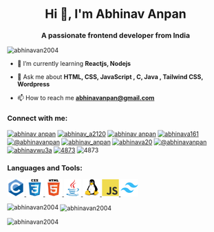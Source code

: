 <h1 align="center">Hi 👋, I'm Abhinav Anpan</h1>
<h3 align="center">A passionate frontend developer from India</h3>

<p align="left"> <img src="https://komarev.com/ghpvc/?username=abhinavan2004&label=Profile%20views&color=0e75b6&style=flat" alt="abhinavan2004" /> </p>

- 🌱 I’m currently learning **Reactjs, Nodejs**

- 💬 Ask me about **HTML, CSS, JavaScript , C, Java , Tailwind CSS, Wordpress**

- 📫 How to reach me **abhinavanpan@gmail.com**

<h3 align="left">Connect with me:</h3>
<p align="left">
<a href="https://linkedin.com/in/abhinav anpan" target="blank"><img align="center" src="https://raw.githubusercontent.com/rahuldkjain/github-profile-readme-generator/master/src/images/icons/Social/linked-in-alt.svg" alt="abhinav anpan" height="30" width="40" /></a>
<a href="https://instagram.com/abhinav_a2120" target="blank"><img align="center" src="https://raw.githubusercontent.com/rahuldkjain/github-profile-readme-generator/master/src/images/icons/Social/instagram.svg" alt="abhinav_a2120" height="30" width="40" /></a>
<a href="https://www.youtube.com/c/abhinav anpan" target="blank"><img align="center" src="https://raw.githubusercontent.com/rahuldkjain/github-profile-readme-generator/master/src/images/icons/Social/youtube.svg" alt="abhinav anpan" height="30" width="40" /></a>
<a href="https://www.codechef.com/users/abhinava161" target="blank"><img align="center" src="https://cdn.jsdelivr.net/npm/simple-icons@3.1.0/icons/codechef.svg" alt="abhinava161" height="30" width="40" /></a>
<a href="https://www.hackerrank.com/@abhinavanpan" target="blank"><img align="center" src="https://raw.githubusercontent.com/rahuldkjain/github-profile-readme-generator/master/src/images/icons/Social/hackerrank.svg" alt="@abhinavanpan" height="30" width="40" /></a>
<a href="https://codeforces.com/profile/abhinav_anpan" target="blank"><img align="center" src="https://raw.githubusercontent.com/rahuldkjain/github-profile-readme-generator/master/src/images/icons/Social/codeforces.svg" alt="abhinav_anpan" height="30" width="40" /></a>
<a href="https://www.leetcode.com/abhinava20" target="blank"><img align="center" src="https://raw.githubusercontent.com/rahuldkjain/github-profile-readme-generator/master/src/images/icons/Social/leet-code.svg" alt="abhinava20" height="30" width="40" /></a>
<a href="https://www.hackerearth.com/@abhinavanpan" target="blank"><img align="center" src="https://raw.githubusercontent.com/rahuldkjain/github-profile-readme-generator/master/src/images/icons/Social/hackerearth.svg" alt="@abhinavanpan" height="30" width="40" /></a>
<a href="https://auth.geeksforgeeks.org/user/abhinavwu3a" target="blank"><img align="center" src="https://raw.githubusercontent.com/rahuldkjain/github-profile-readme-generator/master/src/images/icons/Social/geeks-for-geeks.svg" alt="abhinavwu3a" height="30" width="40" /></a>
<a href="https://discord.gg/4873" target="blank"><img align="center" src="https://raw.githubusercontent.com/rahuldkjain/github-profile-readme-generator/master/src/images/icons/Social/discord.svg" alt="4873" height="30" width="40" /></a>
<a target="blank"><img align="center" src="https://raw.githubusercontent.com/rahuldkjain/github-profile-readme-generator/master/src/images/icons/Social/wordpress.svg" alt="4873" height="30" width="40" /></a>
<!-- <a target="blank"><img align="center" src="https://raw.githubusercontent.com/rahuldkjain/github-profile-readme-generator/master/src/images/icons/Social/canva.svg" alt="canva" height="30" width="40" /></a> -->
</p>

<h3 align="left">Languages and Tools:</h3>
<p align="left"> <a href="https://www.cprogramming.com/" target="_blank" rel="noreferrer"> <img src="https://raw.githubusercontent.com/devicons/devicon/master/icons/c/c-original.svg" alt="c" width="40" height="40"/> </a> <a href="https://www.w3schools.com/css/" target="_blank" rel="noreferrer"> <img src="https://raw.githubusercontent.com/devicons/devicon/master/icons/css3/css3-original-wordmark.svg" alt="css3" width="40" height="40"/> </a> <a href="https://www.w3.org/html/" target="_blank" rel="noreferrer"> <img src="https://raw.githubusercontent.com/devicons/devicon/master/icons/html5/html5-original-wordmark.svg" alt="html5" width="40" height="40"/> </a> <a href="https://www.java.com" target="_blank" rel="noreferrer"> <img src="https://raw.githubusercontent.com/devicons/devicon/master/icons/java/java-original.svg" alt="java" width="40" height="40"/> </a> <a href="https://www.linux.org/" target="_blank" rel="noreferrer"> <img src="https://raw.githubusercontent.com/devicons/devicon/master/icons/linux/linux-original.svg" alt="linux" width="40" height="40"/> </a> <a href="https://www.w3schools.com/js/" target="_blank" rel="noreferrer"> <img src="https://github.com/devicons/devicon/blob/6910f0503efdd315c8f9b858234310c06e04d9c0/icons/javascript/javascript-original.svg?plain=1" alt="JavaScript" width="40" height="40"/> </a>
 <a href="https://www.tailwindcss.com/" target="_blank" rel="noreferrer"> <img src="https://raw.githubusercontent.com/devicons/devicon/master/icons/tailwindcss/tailwindcss-original.svg" alt="tailwind_css" width="40" height="40"/> </a></p>

<p><img align="left" src="https://github-readme-stats.vercel.app/api/top-langs?username=abhinavan2004&show_icons=true&locale=en&layout=compact" alt="abhinavan2004" /></p>

<p>&nbsp;<img align="center" src="https://github-readme-stats.vercel.app/api?username=abhinavan2004&show_icons=true&locale=en" alt="abhinavan2004" /></p>

<p><img align="center" src="https://github-readme-streak-stats.herokuapp.com/?user=abhinavan2004&" alt="abhinavan2004" /></p>
